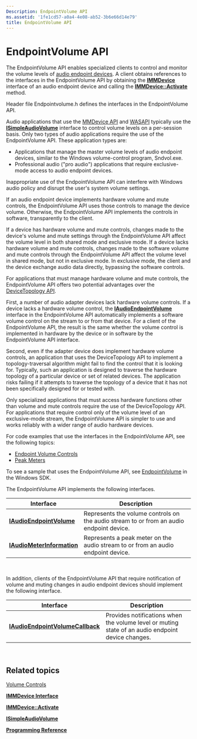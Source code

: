 ```yaml
---
Description: EndpointVolume API
ms.assetid: '1fe1cd57-a0a4-4e08-ab52-3b6e66d14e79'
title: EndpointVolume API
---
```


# EndpointVolume API

The EndpointVolume API enables specialized clients to control and monitor the volume levels of [audio endpoint devices](audio-endpoint-devices.md). A client obtains references to the interfaces in the EndpointVolume API by obtaining the [**IMMDevice**](immdevice.md) interface of an audio endpoint device and calling the [**IMMDevice::Activate**](immdevice-activate.md) method.

Header file Endpointvolume.h defines the interfaces in the EndpointVolume API.

Audio applications that use the [MMDevice API](mmdevice-api.md) and [WASAPI](wasapi.md) typically use the [**ISimpleAudioVolume**](isimpleaudiovolume.md) interface to control volume levels on a per-session basis. Only two types of audio applications require the use of the EndpointVolume API. These application types are:

-   Applications that manage the master volume levels of audio endpoint devices, similar to the Windows volume-control program, Sndvol.exe.
-   Professional audio ("pro audio") applications that require exclusive-mode access to audio endpoint devices.

Inappropriate use of the EndpointVolume API can interfere with Windows audio policy and disrupt the user's system volume settings.

If an audio endpoint device implements hardware volume and mute controls, the EndpointVolume API uses those controls to manage the device volume. Otherwise, the EndpointVolume API implements the controls in software, transparently to the client.

If a device has hardware volume and mute controls, changes made to the device's volume and mute settings through the EndpointVolume API affect the volume level in both shared mode and exclusive mode. If a device lacks hardware volume and mute controls, changes made to the software volume and mute controls through the EndpointVolume API affect the volume level in shared mode, but not in exclusive mode. In exclusive mode, the client and the device exchange audio data directly, bypassing the software controls.

For applications that must manage hardware volume and mute controls, the EndpointVolume API offers two potential advantages over the [DeviceTopology API](devicetopology-api.md).

First, a number of audio adapter devices lack hardware volume controls. If a device lacks a hardware volume control, the [**IAudioEndpointVolume**](iaudioendpointvolume.md) interface in the EndpointVolume API automatically implements a software volume control on the stream to or from that device. For a client of the EndpointVolume API, the result is the same whether the volume control is implemented in hardware by the device or in software by the EndpointVolume API interface.

Second, even if the adapter device does implement hardware volume controls, an application that uses the DeviceTopology API to implement a topology-traversal algorithm might fail to find the control that it is looking for. Typically, such an application is designed to traverse the hardware topology of a particular device or set of related devices. The application risks failing if it attempts to traverse the topology of a device that it has not been specifically designed for or tested with.

Only specialized applications that must access hardware functions other than volume and mute controls require the use of the DeviceTopology API. For applications that require control only of the volume level of an exclusive-mode stream, the EndpointVolume API is simpler to use and works reliably with a wider range of audio hardware devices.

For code examples that use the interfaces in the EndpointVolume API, see the following topics:

-   [Endpoint Volume Controls](endpoint-volume-controls.md)
-   [Peak Meters](peak-meters.md)

To see a sample that uses the EndpointVolume API, see [EndpointVolume](endpointvolume.md) in the Windows SDK.

The EndpointVolume API implements the following interfaces.



| Interface                                                | Description                                                                             |
|----------------------------------------------------------|-----------------------------------------------------------------------------------------|
| [**IAudioEndpointVolume**](iaudioendpointvolume.md)     | Represents the volume controls on the audio stream to or from an audio endpoint device. |
| [**IAudioMeterInformation**](iaudiometerinformation.md) | Represents a peak meter on the audio stream to or from an audio endpoint device.        |



 

In addition, clients of the EndpointVolume API that require notification of volume and muting changes in audio endpoint devices should implement the following interface.



| Interface                                                            | Description                                                                                       |
|----------------------------------------------------------------------|---------------------------------------------------------------------------------------------------|
| [**IAudioEndpointVolumeCallback**](iaudioendpointvolumecallback.md) | Provides notifications when the volume level or muting state of an audio endpoint device changes. |



 

## Related topics

<dl> <dt>

[Volume Controls](volume-controls.md)
</dt> <dt>

[**IMMDevice Interface**](immdevice.md)
</dt> <dt>

[**IMMDevice::Activate**](immdevice-activate.md)
</dt> <dt>

[**ISimpleAudioVolume**](isimpleaudiovolume.md)
</dt> <dt>

[**Programming Reference**](programming-reference.md)
</dt> </dl>

 

 



